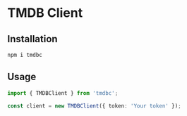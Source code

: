 # TMDB Client

## Installation

```bash
npm i tmdbc
```

## Usage

```ts
import { TMDBClient } from 'tmdbc';

const client = new TMDBClient({ token: 'Your token' });
```
